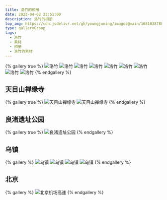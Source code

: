 ```yaml
---
title: 洛竹的相册
date: 2023-04-02 23:51:00
description: 洛竹的相册
top_img: https://cdn.jsdelivr.net/gh/youngjuning/images@main/1681038780175.png
type: galleryGroup
tags:
  - 洛竹
  - 素材
  - 相册
  - 洛竹的素材
---
```


{% gallery true %}
![洛竹](https://cdn.jsdelivr.net/gh/youngjuning/images@main/1681038760651.png)
![洛竹](https://cdn.jsdelivr.net/gh/youngjuning/images@main/1680450378978.png)
![洛竹](https://cdn.jsdelivr.net/gh/youngjuning/images@main/1681037572058.png)
![洛竹](https://cdn.jsdelivr.net/gh/youngjuning/images@main/1681038692400.png)
![洛竹](https://cdn.jsdelivr.net/gh/youngjuning/images@main/1681038734909.png)
![洛竹](https://cdn.jsdelivr.net/gh/youngjuning/images@main/1681038742294.png)
![洛竹](https://cdn.jsdelivr.net/gh/youngjuning/images@main/1681038780175.png)
![洛竹](https://cdn.jsdelivr.net/gh/youngjuning/images@main/1680450445599.png)
![洛竹](https://cdn.jsdelivr.net/gh/youngjuning/images@main/1680450294102.jpeg)
{% endgallery %}

## 天目山禅缘寺

{% gallery true %}
![天目山禅缘寺](https://cdn.jsdelivr.net/gh/youngjuning/images@main/1681037668923.png)
![天目山禅缘寺](https://cdn.jsdelivr.net/gh/youngjuning/images@main/1681037722738.png)
{% endgallery %}

## 良渚遗址公园

{% gallery true %}
![良渚遗址公园](https://cdn.jsdelivr.net/gh/youngjuning/images@main/1681037773106.png)
{% endgallery %}

## 乌镇

{% gallery %}
![乌镇](https://cdn.jsdelivr.net/gh/youngjuning/images@main/1681037921104.png)
![乌镇](https://cdn.jsdelivr.net/gh/youngjuning/images@main/1681037939527.png)
![乌镇](https://cdn.jsdelivr.net/gh/youngjuning/images@main/1681037954091.png)
![乌镇](https://cdn.jsdelivr.net/gh/youngjuning/images@main/1681037969639.png)
{% endgallery %}

## 北京

{% gallery %}
![北京机场高速](https://cdn.jsdelivr.net/gh/youngjuning/images@main/1681037844692.png)
{% endgallery %}
